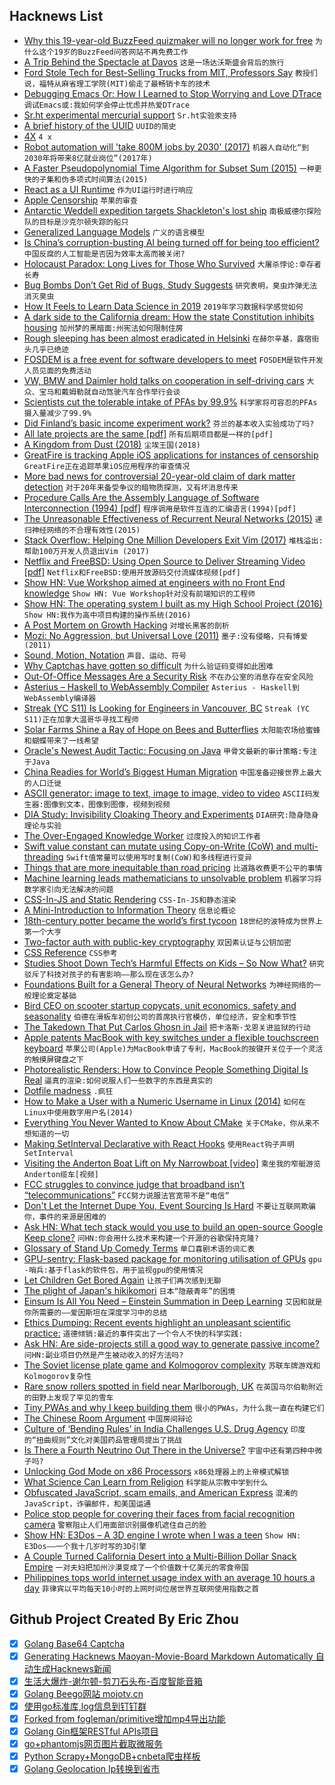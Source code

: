 ## Hacknews List


- [Why this 19-year-old BuzzFeed quizmaker will no longer work for free](https://www.cbc.ca/radio/asithappens/as-it-happens-friday-edition-1.5002107/why-this-19-year-old-buzzfeed-quizmaker-will-no-longer-work-for-free-1.5002111)  `为什么这个19岁的BuzzFeed问答网站不再免费工作`
- [A Trip Behind the Spectacle at Davos](https://palladiummag.com/2019/02/02/a-trip-behind-the-spectacle-at-davos/)  `这是一场达沃斯盛会背后的旅行`
- [Ford Stole Tech for Best-Selling Trucks from MIT, Professors Say](https://www.bloomberg.com/news/articles/2019-02-02/best-selling-trucks-use-tech-mit-says-ford-stole-from-professors)  `教授们说，福特从麻省理工学院(MIT)偷走了最畅销卡车的技术`
- [Debugging Emacs Or: How I Learned to Stop Worrying and Love DTrace](https://nullprogram.com/blog/2018/01/17/)  `调试Emacs或:我如何学会停止忧虑并热爱DTrace`
- [Sr.ht experimental mercurial support](https://man.sr.ht/hg.sr.ht/)  `Sr.ht实验汞支持`
- [A brief history of the UUID](https://segment.com/blog/a-brief-history-of-the-uuid/)  `UUID的简史`
- [4X](https://en.wikipedia.org/wiki/4X)  `4 x`
- [Robot automation will &#39;take 800M jobs by 2030&#39; (2017)](https://www.bbc.com/news/world-us-canada-42170100)  `机器人自动化“到2030年将带来8亿就业岗位”(2017年)`
- [A Faster Pseudopolynomial Time Algorithm for Subset Sum (2015)](https://arxiv.org/abs/1507.02318)  `一种更快的子集和伪多项式时间算法(2015)`
- [React as a UI Runtime](https://overreacted.io/react-as-a-ui-runtime/)  `作为UI运行时进行响应`
- [Apple Censorship](https://applecensorship.com/)  `苹果的审查`
- [Antarctic Weddell expedition targets Shackleton&#39;s lost ship](https://www.bbc.co.uk/news/science-environment-47000896)  `南极威德尔探险队的目标是沙克尔顿失踪的船只`
- [Generalized Language Models](https://lilianweng.github.io/lil-log/2019/01/31/generalized-language-models.html)  `广义的语言模型`
- [Is China’s corruption-busting AI being turned off for being too efficient?](https://www.scmp.com/news/china/science/article/2184857/chinas-corruption-busting-ai-system-zero-trust-being-turned-being)  `中国反腐的人工智能是否因为效率太高而被关闭?`
- [Holocaust Paradox: Long Lives for Those Who Survived](https://www.bloomberg.com/opinion/articles/2019-01-28/holocaust-health-paradox-survivors-lived-longer)  `大屠杀悖论:幸存者长寿`
- [Bug Bombs Don’t Get Rid of Bugs, Study Suggests](http://www.sciencemag.org/news/2019/02/bug-bombs-don-t-get-rid-bugs-study-suggests)  `研究表明，臭虫炸弹无法消灭臭虫`
- [How It Feels to Learn Data Science in 2019](https://towardsdatascience.com/how-it-feels-to-learn-data-science-in-2019-6ee688498029)  `2019年学习数据科学感觉如何`
- [A dark side to the California dream: How the state Constitution inhibits housing](https://www.latimes.com/politics/la-pol-ca-affordable-housing-constitution-20190203-story.html)  `加州梦的黑暗面:州宪法如何限制住房`
- [Rough sleeping has been almost eradicated in Helsinki](https://www.bbc.com/news/uk-england-46891392)  `在赫尔辛基，露宿街头几乎已绝迹`
- [FOSDEM is a free event for software developers to meet](https://fosdem.org/2019/)  `FOSDEM是软件开发人员见面的免费活动`
- [VW, BMW and Daimler hold talks on cooperation in self-driving cars](https://www.handelsblatt.com/today/companies/autonomous-plans-vw-bmw-and-daimler-hold-talks-on-cooperation-in-self-driving-cars/23909322.html)  `大众、宝马和戴姆勒就自动驾驶汽车合作举行会谈`
- [Scientists cut the tolerable intake of PFAs by 99.9%](https://massivesci.com/articles/chemical-exposure-pfas-water-food)  `科学家将可容忍的PFAs摄入量减少了99.9%`
- [Did Finland’s basic income experiment work?](https://www.bbc.com/news/av/world-europe-47092727/did-finland-s-basic-income-experiment-work)  `芬兰的基本收入实验成功了吗?`
- [All late projects are the same [pdf]](http://www.systemsguild.com/pdfs/DeMarcoNov2011.pdf)  `所有后期项目都是一样的[pdf]`
- [A Kingdom from Dust (2018)](https://story.californiasunday.com/resnick-a-kingdom-from-dust)  `尘埃王国(2018)`
- [GreatFire is tracking Apple iOS applications for instances of censorship](https://mailchi.mp/greatfire/applecensorship)  `GreatFire正在追踪苹果iOS应用程序的审查情况`
- [More bad news for controversial 20-year-old claim of dark matter detection](https://arstechnica.com/science/2019/02/more-bad-news-for-controversial-20-year-old-claim-of-dark-matter-detection/)  `对于20年来备受争议的暗物质探测，又有坏消息传来`
- [Procedure Calls Are the Assembly Language of Software Interconnection (1994) [pdf]](http://sunset.usc.edu/~neno/teaching/s99/FirstClassConn.pdf)  `程序调用是软件互连的汇编语言(1994)[pdf]`
- [The Unreasonable Effectiveness of Recurrent Neural Networks (2015)](http://karpathy.github.io/2015/05/21/rnn-effectiveness/)  `递归神经网络的不合理有效性(2015)`
- [Stack Overflow: Helping One Million Developers Exit Vim (2017)](https://stackoverflow.blog/2017/05/23/stack-overflow-helping-one-million-developers-exit-vim/)  `堆栈溢出:帮助100万开发人员退出Vim (2017)`
- [Netflix and FreeBSD: Using Open Source to Deliver Streaming Video [pdf]](https://fosdem.org/2019/schedule/event/netflix_freebsd/attachments/slides/3103/export/events/attachments/netflix_freebsd/slides/3103/FOSDEM_2019_Netflix_and_FreeBSD.pdf)  `Netflix和FreeBSD:使用开放源码交付流媒体视频[pdf]`
- [Show HN: Vue Workshop aimed at engineers with no Front End knowledge](https://github.com/peterlamar/vue-workshop)  `Show HN: Vue Workshop针对没有前端知识的工程师`
- [Show HN: The operating system I built as my High School Project (2016)](https://github.com/aswinmohanme/ultronOS)  `Show HN:我作为高中项目构建的操作系统(2016)`
- [A Post Mortem on Growth Hacking](https://andyjohns.co/a-post-mortem-on-growth-hacking/)  `对增长黑客的剖析`
- [Mozi: No Aggression, but Universal Love (2011)](http://www.chinatoday.com.cn/ctenglish/se/txt/2011-08/04/content_381521.htm)  `墨子:没有侵略，只有博爱(2011)`
- [Sound, Motion, Notation](https://nextjournal.com/schmudde/sound-motion-notation)  `声音、运动、符号`
- [Why Captchas have gotten so difficult](https://www.theverge.com/2019/2/1/18205610/google-captcha-ai-robot-human-difficult-artificial-intelligence)  `为什么验证码变得如此困难`
- [Out-Of-Office Messages Are a Security Risk](https://lonesysadmin.net/2019/02/03/out-of-office-messages-are-a-security-risk/)  `不在办公室的消息存在安全风险`
- [Asterius – Haskell to WebAssembly Compiler](https://github.com/tweag/asterius)  `Asterius - Haskell到WebAssembly编译器`
- [Streak (YC S11) Is Looking for Engineers in Vancouver, BC](https://www.streak.com/offices/vancouver)  `Streak (YC S11)正在加拿大温哥华寻找工程师`
- [Solar Farms Shine a Ray of Hope on Bees and Butterflies](https://www.scientificamerican.com/article/solar-farms-shine-a-ray-of-hope-on-bees-and-butterflies/)  `太阳能农场给蜜蜂和蝴蝶带来了一线希望`
- [Oracle&#39;s Newest Audit Tactic: Focusing on Java](https://www.forbes.com/sites/danwoods/2019/01/31/oracles-newest-audit-tactic-focusing-on-java/#fc0556854960)  `甲骨文最新的审计策略:专注于Java`
- [China Readies for World’s Biggest Human Migration](https://www.bloomberg.com/news/articles/2019-01-28/china-readies-for-world-s-biggest-human-migration-quicktake)  `中国准备迎接世界上最大的人口迁徙`
- [ASCII generator: image to text, image to image, video to video](https://github.com/vietnguyen91/ASCII-generator)  `ASCII码发生器:图像到文本，图像到图像，视频到视频`
- [DIA Study: Invisibility Cloaking Theory and Experiments](https://publicintelligence.net/dia-invisibility-cloaking/)  `DIA研究:隐身隐身理论与实验`
- [The Over-Engaged Knowledge Worker](http://www.ianbicking.org/blog/2019/01/overengaged-knowledge-worker.html)  `过度投入的知识工作者`
- [Swift value constant can mutate using Copy-on-Write (CoW) and multi-threading](https://gist.github.com/drewmccormack/b1c4487935cf3c3e0a5feaf488a95ebd)  `Swift值常量可以使用写时复制(CoW)和多线程进行变异`
- [Things that are more inequitable than road pricing](http://cityobservatory.org/ten-things-more-inequitable-that-road-pricing/)  `比道路收费更不公平的事情`
- [Machine learning leads mathematicians to unsolvable problem](https://www.nature.com/articles/d41586-019-00083-3)  `机器学习将数学家引向无法解决的问题`
- [CSS-In-JS and Static Rendering](https://frontarm.com/james-k-nelson/css-in-js-static-rendering/)  `CSS-In-JS和静态渲染`
- [A Mini-Introduction to Information Theory](https://arxiv.org/abs/1805.11965)  `信息论概论`
- [18th-century potter became the world’s first tycoon](https://thehustle.co/josiahwedgwood)  `18世纪的波特成为世界上第一个大亨`
- [Two-factor auth with public-key cryptography](https://www.kenforthewin.com/two-factor-auth-with-public-key-cryptography/)  `双因素认证与公钥加密`
- [CSS Reference](https://cssreference.io/)  `CSS参考`
- [Studies Shoot Down Tech’s Harmful Effects on Kids – So Now What?](http://nautil.us//blog/studies-shoot-down-techs-harmful-effects-on-kidsso-now-what)  `研究驳斥了科技对孩子的有害影响——那么现在该怎么办?`
- [Foundations Built for a General Theory of Neural Networks](https://www.quantamagazine.org/foundations-built-for-a-general-theory-of-neural-networks-20190131/)  `为神经网络的一般理论奠定基础`
- [Bird CEO on scooter startup copycats, unit economics, safety and seasonality](https://techcrunch.com/2019/02/03/bird-ceo-on-scooter-startup-copycats-unit-economics-safety-and-seasonality/)  `伯德在滑板车初创公司的首席执行官模仿，单位经济，安全和季节性`
- [The Takedown That Put Carlos Ghosn in Jail](https://www.bloomberg.com/news/features/2019-01-31/inside-the-takedown-of-renault-nissan-chairman-carlos-ghosn)  `把卡洛斯·戈恩关进监狱的行动`
- [Apple patents MacBook with key switches under a flexible touchscreen keyboard](https://www.techspot.com/news/78549-apple-patents-macbook-key-switches-underneath-flexible-touchscreen.html)  `苹果公司(Apple)为MacBook申请了专利，MacBook的按键开关位于一个灵活的触摸屏键盘之下`
- [Photorealistic Renders: How to Convince People Something Digital Is Real](https://lab.onebonsai.com/photorealistic-renders-how-to-convince-people-something-digital-is-real-c8d471dc72e6)  `逼真的渲染:如何说服人们一些数字的东西是真实的`
- [Dotfile madness](https://0x46.net/thoughts/2019/02/01/dotfile-madness/)  `.疯狂`
- [How to Make a User with a Numeric Username in Linux (2014)](https://www.dampfkraft.com/how-to-make-a-numeric-username-in-linux.html)  `如何在Linux中使用数字用户名(2014)`
- [Everything You Never Wanted to Know About CMake](https://izzys.casa/2019/02/everything-you-never-wanted-to-know-about-cmake/)  `关于CMake，你从来不想知道的一切`
- [Making SetInterval Declarative with React Hooks](https://overreacted.io/making-setinterval-declarative-with-react-hooks/)  `使用React钩子声明SetInterval`
- [Visiting the Anderton Boat Lift on My Narrowboat [video]](https://www.youtube.com/watch?v=gJDqGimPc9Q)  `乘坐我的窄艇游览Anderton缆车[视频]`
- [FCC struggles to convince judge that broadband isn’t “telecommunications”](https://arstechnica.com/tech-policy/2019/02/throttling-of-firefighters-hurts-fcc-case-as-it-defends-net-neutrality-repeal/)  `FCC努力说服法官宽带不是“电信”`
- [Don&#39;t Let the Internet Dupe You, Event Sourcing Is Hard](https://chriskiehl.com/article/event-sourcing-is-hard)  `不要让互联网欺骗你，事件的来源是困难的`
- [Ask HN: What tech stack would you use to build an open-source Google Keep clone?](item?id=19070438)  `问HN:你会用什么技术来构建一个开源的谷歌保持克隆?`
- [Glossary of Stand Up Comedy Terms](https://stand-upcomedy.com/glossary-of-stand-up-comedy-terms/)  `单口喜剧术语的词汇表`
- [GPU-sentry: Flask-based package for monitoring utilisation of GPUs](https://github.com/jacenkow/gpu-sentry)  `gpu -哨兵:基于flask的软件包，用于监视gpu的使用情况`
- [Let Children Get Bored Again](https://www.nytimes.com/2019/02/02/opinion/sunday/children-bored.html)  `让孩子们再次感到无聊`
- [The plight of Japan&#39;s hikikomori](http://www.bbc.com/future/story/20190129-the-plight-of-japans-modern-hermits)  `日本“隐蔽青年”的困境`
- [Einsum Is All You Need – Einstein Summation in Deep Learning](https://rockt.github.io/2018/04/30/einsum)  `艾因和就是你所需要的——爱因斯坦在深度学习中的总结`
- [Ethics Dumping: Recent events highlight an unpleasant scientific practice:](https://www.economist.com/science-and-technology/2019/02/02/recent-events-highlight-an-unpleasant-scientific-practice-ethics-dumping)  `道德倾销:最近的事件突出了一个令人不快的科学实践:`
- [Ask HN: Are side-projects still a good way to generate passive income?](item?id=19069320)  `问HN:副业项目仍然是产生被动收入的好方法吗?`
- [The Soviet license plate game and Kolmogorov complexity](https://www.johndcook.com/blog/2019/02/02/landau-kolmogorov/)  `苏联车牌游戏和Kolmogorov复杂性`
- [Rare snow rollers spotted in field near Marlborough, UK](https://www.bbc.co.uk/news/uk-england-wiltshire-47108382)  `在英国马尔伯勒附近的田野上发现了罕见的雪车`
- [Tiny PWAs and why I keep building them](https://justinribeiro.com/chronicle/2019/01/31/tiny-pwas-and-why-i-keep-building-them/)  `很小的PWAs，为什么我一直在构建它们`
- [The Chinese Room Argument](https://plato.stanford.edu/entries/chinese-room/)  `中国房间辩论`
- [Culture of ‘Bending Rules’ in India Challenges U.S. Drug Agency](https://www.bloomberg.com/news/features/2019-01-31/culture-of-bending-rules-in-india-challenges-u-s-drug-agency)  `印度的“扭曲规则”文化对美国药品管理局提出了挑战`
- [Is There a Fourth Neutrino Out There in the Universe?](https://medium.com/starts-with-a-bang/is-there-really-a-fourth-neutrino-out-there-in-the-universe-6fa8ff7f1e78)  `宇宙中还有第四种中微子吗?`
- [Unlocking God Mode on x86 Processors](https://hackaday.com/2019/02/03/unlocking-god-mode-on-x86-processors/)  `x86处理器上的上帝模式解锁`
- [What Science Can Learn from Religion](https://www.nytimes.com/2019/02/01/opinion/sunday/science-religion.html)  `科学能从宗教中学到什么`
- [Obfuscated JavaScript, scam emails, and American Express](https://blog.jonlu.ca/posts/deobfuscating-amex-scammer)  `混淆的JavaScript，诈骗邮件，和美国运通`
- [Police stop people for covering their faces from facial recognition camera](https://www.independent.co.uk/news/uk/crime/facial-recognition-cameras-technology-london-trial-met-police-face-cover-man-fined-a8756936.html?amp&amp;__twitter_impression=true)  `警察阻止人们用面部识别摄像机遮住自己的脸`
- [Show HN: E3Dos – A 3D engine I wrote when I was a teen](https://github.com/vlad-alexandru-ionescu/E3Dos)  `Show HN: E3Dos——一个我十几岁时写的3D引擎`
- [A Couple Turned California Desert into a Multi-Billion Dollar Snack Empire](https://longreads.com/2018/02/05/the-couple-who-turned-a-california-desert-into-a-multi-billion-dollar-snack-empire/)  `一对夫妇把加州沙漠变成了一个价值数十亿美元的零食帝国`
- [Philippines tops world internet usage index with an average 10 hours a day](https://www.theguardian.com/technology/2019/feb/01/world-internet-usage-index-philippines-10-hours-a-day)  `菲律宾以平均每天10小时的上网时间位居世界互联网使用指数之首`

## Github Project Created By Eric Zhou

- [x] [Golang Base64 Captcha](https://github.com/mojocn/base64Captcha)
- [x] [Generating Hacknews Maoyan-Movie-Board Markdown Automatically 自动生成Hacknews新闻](https://github.com/dejavuzhou/md-genie)
- [x] [生活大爆炸-谢尔顿-剪刀石头布-百度智能音箱](https://github.com/mojocn/dueros-bang-game)
- [x] [Golang Beego网站 mojotv.cn](https://github.com/mojocn/www.mojotv.cn)
- [x] [使用go标准库,log信息到钉钉群](https://github.com/mojocn/dooger)
- [x] [Forked from fogleman/primitive增加mp4导出功能](https://github.com/mojocn/primitive)
- [x] [Golang Gin框架RESTful APIs项目](https://github.com/JJJJJJJerk/ezier-golang-web-api-framework)
- [x] [go+phantomjs网页图片截取微服务](https://github.com/mojocn/screen_shot)
- [x] [Python Scrapy+MongoDB+cnbeta爬虫样板](https://github.com/mojocn/scrapy_mongodb_boilerplate_cnbeta)
- [x] [Golang Geolocation Ip转换到省市](https://github.com/mojocn/ip2location)